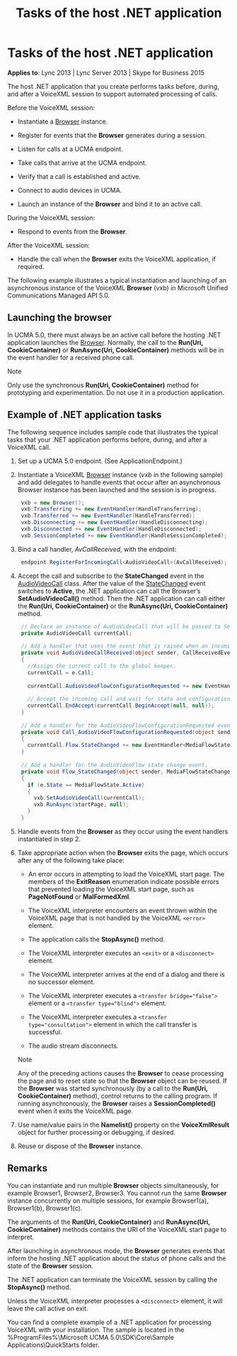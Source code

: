 ﻿---
title: Tasks of the host .NET application
TOCTitle: Tasks of the host .NET application
ms:assetid: 0dee2b50-283a-45de-ac00-bd2aca78c8a6
ms:mtpsurl: https://msdn.microsoft.com/en-us/library/Dn466127(v=office.16)
ms:contentKeyID: 65240068
ms.date: 07/27/2015
mtps_version: v=office.16
dev_langs:
- csharp
---

# Tasks of the host .NET application

**Applies to**: Lync 2013 | Lync Server 2013 | Skype for Business 2015

The host .NET application that you create performs tasks before, during, and after a VoiceXML session to support automated processing of calls.

Before the VoiceXML session:

- Instantiate a [Browser](https://docs.microsoft.com/dotnet/api/microsoft.rtc.collaboration.audiovideo.voicexml.browser?view=ucma-voice) instance.

- Register for events that the **Browser** generates during a session.

- Listen for calls at a UCMA endpoint.

- Take calls that arrive at the UCMA endpoint.

- Verify that a call is established and active.

- Connect to audio devices in UCMA.

- Launch an instance of the **Browser** and bind it to an active call.

During the VoiceXML session:

- Respond to events from the **Browser**.

After the VoiceXML session:

- Handle the call when the **Browser** exits the VoiceXML application, if required.

The following example illustrates a typical instantiation and launching of an asynchronous instance of the VoiceXML **Browser** (vxb) in Microsoft Unified Communications Managed API 5.0.

## Launching the browser

In UCMA 5.0, there must always be an active call before the hosting .NET application launches the [Browser](https://docs.microsoft.com/dotnet/api/microsoft.rtc.collaboration.audiovideo.voicexml.browser?view=ucma-voice). Normally, the call to the **Run(Uri, CookieContainer)** or **RunAsync(Uri, CookieContainer)** methods will be in the event handler for a received phone call.

> [!NOTE]
> Only use the synchronous **Run(Uri, CookieContainer)** method for prototyping and experimentation. Do not use it in a production application.

## Example of .NET application tasks

The following sequence includes sample code that illustrates the typical tasks that your .NET application performs before, during, and after a VoiceXML call.

1. Set up a UCMA 5.0 endpoint. (See ApplicationEndpoint.)

2. Instantiate a VoiceXML [Browser](https://docs.microsoft.com/dotnet/api/microsoft.rtc.collaboration.audiovideo.voicexml.browser?view=ucma-voice) instance (*vxb* in the following sample) and add delegates to handle events that occur after an asynchronous Browser instance has been launched and the session is in progress.
    
   ```csharp
    vxb = new Browser(); 
    vxb.Transferring += new EventHandler(HandleTransferring);
    vxb.Transferred += new EventHandler(HandleTransferred);
    vxb.Disconnecting += new EventHandler(HandleDisconnecting);
    vxb.Disconnected += new EventHandler(HandleDisconnected);
    vxb.SessionCompleted += new EventHandler(HandleSessionCompleted);
   ```

3. Bind a call handler, *AvCallReceived*, with the endpoint:
    
   ```csharp
    endpoint.RegisterForIncomingCall<AudioVideoCall>(AvCallReceived);
   ```

4. Accept the call and subscribe to the **StateChanged** event in the [AudioVideoCall](https://docs.microsoft.com/dotnet/api/microsoft.rtc.collaboration.audiovideo.audiovideocall?view=ucma-api) class. After the value of the [StateChanged](https://msdn.microsoft.com/en-us/library/hh365997\(v=office.16\)) event switches to **Active**, the .NET application can call the Browser’s **SetAudioVideoCall()** method. Then the .NET application can call either the **Run(Uri, CookieContainer)** or the **RunAsync(Uri, CookieContainer)** method.
    
   ```csharp
    // Declare an instance of AudioVideoCall that will be passed to SetAudioVideoCall.
    private AudioVideoCall currentCall;
    
    // Add a handler that uses the event that is raised when an incoming call arrives to the endpoint, see step 3, above.
    private void AudioVideoCallReceived(object sender, CallReceivedEventArgs<AudioVideoCall> e)
    {
      //Assign the current call to the global keeper.
      currentCall = e.Call;
    
      currentCall.AudioVideoFlowConfigurationRequested += new EventHandler<AudioVideoFlowConfigurationRequestedEventArgs>(Call_AudioVideoFlowConfigurationRequested);
    
      // Accept the incoming call and wait for state and configuration requests.
      currentCall.EndAccept(currentCall.BeginAccept(null, null));
    }
    
    // Add a handler for the AudioVideoFlowConfigurationRequested event.
    private void Call_AudioVideoFlowConfigurationRequested(object sender, AudioVideoFlowConfigurationRequestedEventArgs e)
    {
      currentCall.Flow.StateChanged += new EventHandler<MediaFlowStateChangedEventArgs>(Flow_StateChanged);
    }
    
    // Add a handler for the AudioVideoFlow state change event.
    private void Flow_StateChanged(object sender, MediaFlowStateChangedEventArgs e)
    {
      if (e.State == MediaFlowState.Active)
      {
        vxb.SetAudioVideoCall(currentCall);
        vxb.RunAsync(startPage, null);
      }
    }
   ```

5. Handle events from the **Browser** as they occur using the event handlers instantiated in step 2.

6. Take appropriate action when the **Browser** exits the page, which occurs after any of the following take place:
    
   - An error occurs in attempting to load the VoiceXML start page. The members of the **ExitReason** enumeration indicate possible errors that prevented loading the VoiceXML start page, such as **PageNotFound** or **MalFormedXml**.
    
   - The VoiceXML interpreter encounters an event thrown within the VoiceXML page that is not handled by the VoiceXML `<error>` element.
    
   - The application calls the **StopAsync()** method.
    
   - The VoiceXML interpreter executes an `<exit>` or a `<disconnect>` element.
    
   - The VoiceXML interpreter arrives at the end of a dialog and there is no successor element.
    
   - The VoiceXML interpreter executes a `<transfer bridge="false">` element or a `<transfer type="blind">` element.
    
   - The VoiceXML interpreter executes a `<transfer type="consultation">` element in which the call transfer is successful.
    
   - The audio stream disconnects.
    
   > [!NOTE]
   > Any of the preceding actions causes the **Browser** to cease processing the page and to reset state so that the **Browser** object can be reused. If the **Browser** was started synchronously (by a call to the **Run(Uri, CookieContainer)** method), control returns to the calling program. If running asynchronously, the **Browser** raises a **SessionCompleted()** event when it exits the VoiceXML page.

7. Use name/value pairs in the **Namelist()** property on the **VoiceXmlResult** object for further processing or debugging, if desired.

8. Reuse or dispose of the **Browser** instance.

## Remarks

You can instantiate and run multiple **Browser** objects simultaneously, for example Browser1, Browser2, Browser3. You cannot run the same **Browser** instance concurrently on multiple sessions, for example Browser1(a), Browser1(b), Browser1(c).

The arguments of the **Run(Uri, CookieContainer)** and **RunAsync(Uri, CookieContainer)** methods contains the URI of the VoiceXML start page to interpret.

After launching in asynchronous mode, the **Browser** generates events that inform the hosting .NET application about the status of phone calls and the state of the **Browser** session.

The .NET application can terminate the VoiceXML session by calling the **StopAsync()** method.

Unless the VoiceXML interpreter processes a `<disconnect>` element, it will leave the call active on exit.

You can find a complete example of a .NET application for processing VoiceXML with your installation. The sample is located in the %ProgramFiles%\\Microsoft UCMA 5.0\\SDK\\Core\\Sample Applications\\QuickStarts folder.

